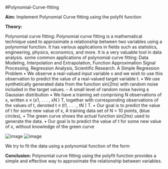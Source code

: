#Polynomial-Curve-fitting


**Aim:** Implement Polynomial Curve fitting using the polyfit function

**Theory:** 

Polynomial curve fitting:
Polynomial curve fitting is a mathematical technique used to approximate a relationship between two variables using a polynomial function. It has various applications in fields such as statistics, engineering, physics, economics, and more.  It is a very valuable tool in data analysis.
some common applications of polynomial curve fitting: 
Data Modeling, Interpolation and Extrapolation, Function Approximation Signal Processing, Regression Analysis, Scientific Research.
A Simple Regression Problem 
• We observe a real-valued input variable x and we wish to use this observation to predict the value of a real-valued target variable t. 
• We use synthetically generated data from the function sin(2πx) with random noise included in the target values. – A small level of random noise having a Gaussian distribution 
• We have a training set comprising N observations of x, written x ≡ (x1, . . . , xN ) T, together with corresponding observations of the values of t, denoted t ≡ (t1, . . . , tN ) T. 
• Our goal is to predict the value of t for some new value of x,
A training data set of N = 10 points, (blue circles),
 • The green curve shows the actual function sin(2πx) used to generate the data. 
 • Our goal is to predict the value of t for some new value of x, without knowledge of the green curve


![image](https://github.com/AdityaPatil0718/Polynomial-Curve-fitting/assets/128233555/43f4c56e-e011-4d27-8784-ac657edc0f96)
![image](https://github.com/AdityaPatil0718/Polynomial-Curve-fitting/assets/128233555/d2813953-4ddb-4655-9427-a4904e3a12c4)

We try to fit the data using a polynomial function of the form
 



**Conclusion:**
Polynomial curve fitting using the polyfit function provides a simple and effective way to approximate the relationship between variables. 
